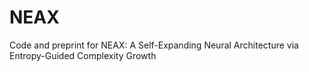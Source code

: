 # NEAX
Code and preprint for NEAX: A Self-Expanding Neural Architecture via Entropy-Guided Complexity Growth
